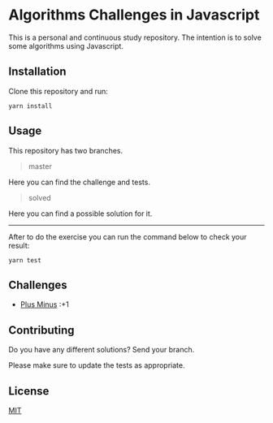 # Algorithms Challenges in Javascript

This is a personal and continuous study repository.
The intention is to solve some algorithms using Javascript.

## Installation

Clone this repository and run:

```
yarn install
```

## Usage

This repository has two branches.

> master

Here you can find the challenge and tests.

> solved

Here you can find a possible solution for it.

---

After to do the exercise you can run the command below to check your result:

```
yarn test
```

## Challenges

- [Plus Minus](https://www.hackerrank.com/challenges/plus-minus/problem) :+1

## Contributing

Do you have any different solutions? Send your branch.

Please make sure to update the tests as appropriate.

## License

[MIT](https://choosealicense.com/licenses/mit/)
